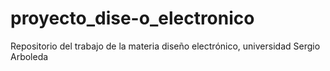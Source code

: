 # proyecto_dise-o_electronico
Repositorio del trabajo de la materia diseño electrónico, universidad Sergio Arboleda
